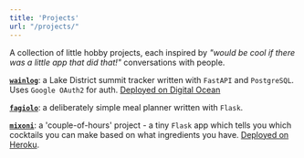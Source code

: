 ```yaml
---
title: 'Projects'
url: "/projects/"
---
```


A collection of little hobby projects, each inspired by *"would be cool if there was a little app that did that!"* conversations with people.

**[`wainlog`](https://github.com/figchutney/wainlog)**: a Lake District summit tracker written with `FastAPI` and `PostgreSQL`. Uses `Google OAuth2` for auth. [Deployed on Digital Ocean](https://wainlog-8drtz.ondigitalocean.app/)

**[`fagiolo`](https://github.com/figchutney/fagiolo)**: a deliberately simple meal planner written with `Flask`.

**[`mixoni`](https://github.com/figchutney/mixoni)**: a 'couple-of-hours' project - a tiny `Flask` app which tells you which cocktails you can make based on what ingredients you have. [Deployed on Heroku](https://mixoni.herokuapp.com/).
